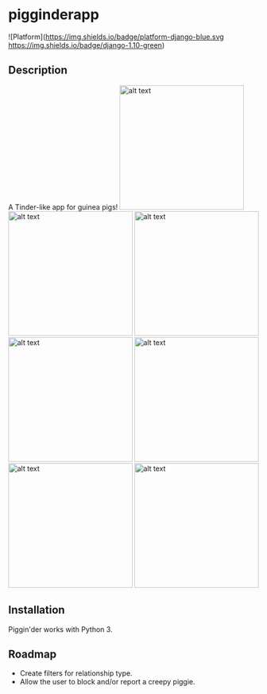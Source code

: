 # pigginderapp
![Platform](https://img.shields.io/badge/platform-django-blue.svg https://img.shields.io/badge/django-1.10-green)

## Description
A Tinder-like app for guinea pigs!
<img src="https://imgur.com/3rCWbzR" alt="alt text" width="250"> 
<img src="https://imgur.com/gl4yVmT" alt="alt text" width="250"> 
<img src="https://imgur.com/iZ0IyNP" alt="alt text" width="250">
<img src="https://imgur.com/hbfrhFZ" alt="alt text" width="250">
<img src="https://imgur.com/7pLia1M" alt="alt text" width="250">
<img src="https://imgur.com/YEEnSfA" alt="alt text" width="250">
<img src="https://imgur.com/vabbt10" alt="alt text" width="250">

## Installation
Piggin'der works with Python 3.

## Roadmap
* Create filters for relationship type.
* Allow the user to block and/or report a creepy piggie.
